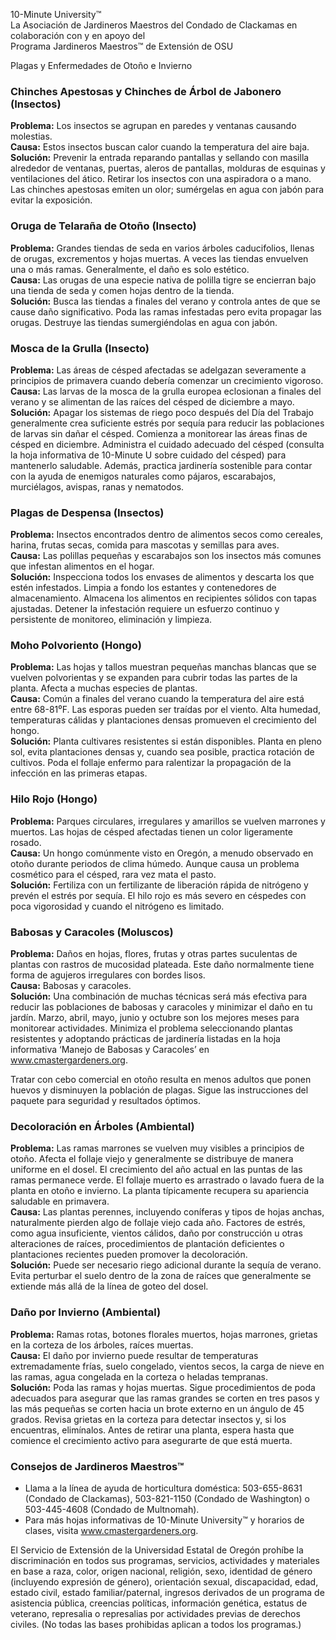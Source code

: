 10-Minute University™  
La Asociación de Jardineros Maestros del Condado de Clackamas en colaboración con y en apoyo del  
Programa Jardineros Maestros™ de Extensión de OSU  

Plagas y Enfermedades de Otoño e Invierno  

### Chinches Apestosas y Chinches de Árbol de Jabonero (Insectos)  
**Problema:** Los insectos se agrupan en paredes y ventanas causando molestias.  
**Causa:** Estos insectos buscan calor cuando la temperatura del aire baja.  
**Solución:** Prevenir la entrada reparando pantallas y sellando con masilla alrededor de ventanas, puertas, aleros de pantallas, molduras de esquinas y ventilaciones del ático. Retirar los insectos con una aspiradora o a mano. Las chinches apestosas emiten un olor; sumérgelas en agua con jabón para evitar la exposición.  

### Oruga de Telaraña de Otoño (Insecto)  
**Problema:** Grandes tiendas de seda en varios árboles caducifolios, llenas de orugas, excrementos y hojas muertas. A veces las tiendas envuelven una o más ramas. Generalmente, el daño es solo estético.  
**Causa:** Las orugas de una especie nativa de polilla tigre se encierran bajo una tienda de seda y comen hojas dentro de la tienda.  
**Solución:** Busca las tiendas a finales del verano y controla antes de que se cause daño significativo. Poda las ramas infestadas pero evita propagar las orugas. Destruye las tiendas sumergiéndolas en agua con jabón.  

### Mosca de la Grulla (Insecto)  
**Problema:** Las áreas de césped afectadas se adelgazan severamente a principios de primavera cuando debería comenzar un crecimiento vigoroso.  
**Causa:** Las larvas de la mosca de la grulla europea eclosionan a finales del verano y se alimentan de las raíces del césped de diciembre a mayo.  
**Solución:** Apagar los sistemas de riego poco después del Día del Trabajo generalmente crea suficiente estrés por sequía para reducir las poblaciones de larvas sin dañar el césped. Comienza a monitorear las áreas finas de césped en diciembre. Administra el cuidado adecuado del césped (consulta la hoja informativa de 10-Minute U sobre cuidado del césped) para mantenerlo saludable. Además, practica jardinería sostenible para contar con la ayuda de enemigos naturales como pájaros, escarabajos, murciélagos, avispas, ranas y nematodos.  

### Plagas de Despensa (Insectos)  
**Problema:** Insectos encontrados dentro de alimentos secos como cereales, harina, frutas secas, comida para mascotas y semillas para aves.  
**Causa:** Las polillas pequeñas y escarabajos son los insectos más comunes que infestan alimentos en el hogar.  
**Solución:** Inspecciona todos los envases de alimentos y descarta los que estén infestados. Limpia a fondo los estantes y contenedores de almacenamiento. Almacena los alimentos en recipientes sólidos con tapas ajustadas. Detener la infestación requiere un esfuerzo continuo y persistente de monitoreo, eliminación y limpieza.  

### Moho Polvoriento (Hongo)  
**Problema:** Las hojas y tallos muestran pequeñas manchas blancas que se vuelven polvorientas y se expanden para cubrir todas las partes de la planta. Afecta a muchas especies de plantas.  
**Causa:** Común a finales del verano cuando la temperatura del aire está entre 68-81⁰F. Las esporas pueden ser traídas por el viento. Alta humedad, temperaturas cálidas y plantaciones densas promueven el crecimiento del hongo.  
**Solución:** Planta cultivares resistentes si están disponibles. Planta en pleno sol, evita plantaciones densas y, cuando sea posible, practica rotación de cultivos. Poda el follaje enfermo para ralentizar la propagación de la infección en las primeras etapas.  

### Hilo Rojo (Hongo)  
**Problema:** Parques circulares, irregulares y amarillos se vuelven marrones y muertos. Las hojas de césped afectadas tienen un color ligeramente rosado.  
**Causa:** Un hongo comúnmente visto en Oregón, a menudo observado en otoño durante periodos de clima húmedo. Aunque causa un problema cosmético para el césped, rara vez mata el pasto.  
**Solución:** Fertiliza con un fertilizante de liberación rápida de nitrógeno y prevén el estrés por sequía. El hilo rojo es más severo en céspedes con poca vigorosidad y cuando el nitrógeno es limitado.  

### Babosas y Caracoles (Moluscos)  
**Problema:** Daños en hojas, flores, frutas y otras partes suculentas de plantas con rastros de mucosidad plateada. Este daño normalmente tiene forma de agujeros irregulares con bordes lisos.  
**Causa:** Babosas y caracoles.  
**Solución:** Una combinación de muchas técnicas será más efectiva para reducir las poblaciones de babosas y caracoles y minimizar el daño en tu jardín. Marzo, abril, mayo, junio y octubre son los mejores meses para monitorear actividades. Minimiza el problema seleccionando plantas resistentes y adoptando prácticas de jardinería listadas en la hoja informativa ‘Manejo de Babosas y Caracoles’ en www.cmastergardeners.org.  

Tratar con cebo comercial en otoño resulta en menos adultos que ponen huevos y disminuyen la población de plagas. Sigue las instrucciones del paquete para seguridad y resultados óptimos.  

### Decoloración en Árboles (Ambiental)  
**Problema:** Las ramas marrones se vuelven muy visibles a principios de otoño. Afecta el follaje viejo y generalmente se distribuye de manera uniforme en el dosel. El crecimiento del año actual en las puntas de las ramas permanece verde. El follaje muerto es arrastrado o lavado fuera de la planta en otoño e invierno. La planta típicamente recupera su apariencia saludable en primavera.  
**Causa:** Las plantas perennes, incluyendo coníferas y tipos de hojas anchas, naturalmente pierden algo de follaje viejo cada año. Factores de estrés, como agua insuficiente, vientos cálidos, daño por construcción u otras alteraciones de raíces, procedimientos de plantación deficientes o plantaciones recientes pueden promover la decoloración.  
**Solución:** Puede ser necesario riego adicional durante la sequía de verano. Evita perturbar el suelo dentro de la zona de raíces que generalmente se extiende más allá de la línea de goteo del dosel.  

### Daño por Invierno (Ambiental)  
**Problema:** Ramas rotas, botones florales muertos, hojas marrones, grietas en la corteza de los árboles, raíces muertas.  
**Causa:** El daño por invierno puede resultar de temperaturas extremadamente frías, suelo congelado, vientos secos, la carga de nieve en las ramas, agua congelada en la corteza o heladas tempranas.  
**Solución:** Poda las ramas y hojas muertas. Sigue procedimientos de poda adecuados para asegurar que las ramas grandes se corten en tres pasos y las más pequeñas se corten hacia un brote externo en un ángulo de 45 grados. Revisa grietas en la corteza para detectar insectos y, si los encuentras, elimínalos. Antes de retirar una planta, espera hasta que comience el crecimiento activo para asegurarte de que está muerta.  

### Consejos de Jardineros Maestros™  
- Llama a la línea de ayuda de horticultura doméstica: 503-655-8631 (Condado de Clackamas), 503-821-1150 (Condado de Washington) o 503-445-4608 (Condado de Multnomah).  
- Para más hojas informativas de 10-Minute University™ y horarios de clases, visita www.cmastergardeners.org.  

El Servicio de Extensión de la Universidad Estatal de Oregón prohíbe la discriminación en todos sus programas, servicios, actividades y materiales en base a raza, color, origen nacional, religión, sexo, identidad de género (incluyendo expresión de género), orientación sexual, discapacidad, edad, estado civil, estado familiar/paternal, ingresos derivados de un programa de asistencia pública, creencias políticas, información genética, estatus de veterano, represalia o represalias por actividades previas de derechos civiles. (No todas las bases prohibidas aplican a todos los programas.)  